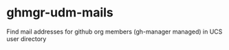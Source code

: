 # ghmgr-udm-mails
Find mail addresses for github org members (gh-manager managed) in UCS user directory
